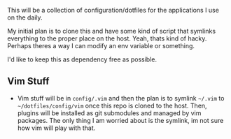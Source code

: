 This will be a collection of configuration/dotfiles for the applications I use on the daily.

My initial plan is to clone this and have some kind of script that symlinks everything to the proper place
on the host. Yeah, thats kind of hacky. Perhaps theres a way I can modify an env variable or something. 

I'd like to keep this as dependency free as possible. 

## Vim Stuff
- Vim stuff will be in `config/.vim` and then the plan is to symlink `~/.vim` to `~/dotfiles/config/vim`
once this repo is cloned to the host. Then, plugins will be installed as git submodules and managed by
vim packages. The only thing I am worried about is the symlink, im not sure how vim will play with that. 
